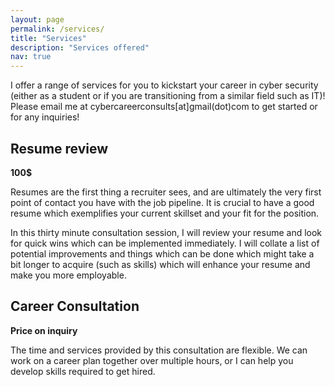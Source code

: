 ```yaml
---
layout: page
permalink: /services/
title: "Services"
description: "Services offered"
nav: true
---
```


I offer a range of services for you to kickstart your career in cyber security (either as a student or if you are transitioning from a similar field such as IT)!
Please email me at cybercareerconsults[at]gmail(dot)com to get started or for any inquiries!

## Resume review

**100$**

Resumes are the first thing a recruiter sees, and are ultimately the very first point of contact you have with the job pipeline.
It is crucial to have a good resume which exemplifies your current skillset and your fit for the position.

In this thirty minute consultation session, I will review your resume and look for quick wins which can be implemented immediately. 
I will collate a list of potential improvements and things which can be done which might take a bit longer to acquire (such as skills) which will enhance your resume and make you more employable.

## Career Consultation

**Price on inquiry**

The time and services provided by this consultation are flexible. 
We can work on a career plan together over multiple hours, or I can help you develop skills required to get hired.
